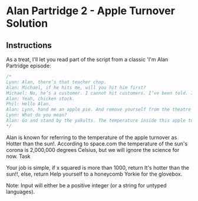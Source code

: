 # Alan Partridge 2 - Apple Turnover Solution

## Instructions

As a treat, I'll let you read part of the script from a classic 'I'm Alan Partridge episode:

```js
/*
Lynn: Alan, there’s that teacher chap.
Alan: Michael, if he hits me, will you hit him first?
Michael: No, he’s a customer. I cannot hit customers. I’ve been told. I’ll go and get some stock.
Alan: Yeah, chicken stock.
Phil: Hello Alan.
Alan: Lynn, hand me an apple pie. And remove yourself from the theatre of conflict.
Lynn: What do you mean?
Alan: Go and stand by the yakults. The temperature inside this apple turnover is 1,000 degrees. If I squeeze it, a jet of molten Bramley apple is going to squirt out. Could go your way, could go mine. Either way, one of us is going down.
*/
```

Alan is known for referring to the temperature of the apple turnover as Hotter than the sun!. According to space.com the temperature of the sun's corona is 2,000,000 degrees Celsius, but we will ignore the science for now.
Task

Your job is simple, if x squared is more than 1000, return It's hotter than the sun!!, else, return Help yourself to a honeycomb Yorkie for the glovebox.

Note: Input will either be a positive integer (or a string for untyped languages). 